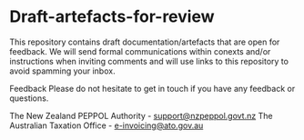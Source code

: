 # Draft-artefacts-for-review
This repository contains draft documentation/artefacts that are open for feedback. We will send formal communications within conexts and/or instructions when inviting comments and will use links to this repository to avoid spamming your inbox.  

Feedback
Please do not hesitate to get in touch if you have any feedback or questions.

The New Zealand PEPPOL Authority - support@nzpeppol.govt.nz
The Australian Taxation Office - e-invoicing@ato.gov.au
